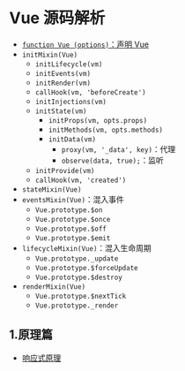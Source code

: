 <!--
 * @Descripttion:
 * @version:
 * @Author: Langnang
 * @Date: 2021-05-22 13:48:32
 * @LastEditors: Langnang
 * @LastEditTime: 2021-05-22 14:28:04
-->

# Vue 源码解析

- [`function Vue (options)`：声明 Vue](2.6.12/src/core/instance/index.js)
- `initMixin(Vue)`
  - `initLifecycle(vm)`
  - `initEvents(vm)`
  - `initRender(vm)`
  - `callHook(vm, 'beforeCreate')`
  - `initInjections(vm)`
  - `initState(vm)`
    - `initProps(vm, opts.props)`
    - `initMethods(vm, opts.methods)`
    - `initData(vm)`
      - `proxy(vm, '_data', key)`：代理
      - `observe(data, true);`：监听
  - `initProvide(vm)`
  - `callHook(vm, 'created')`
- `stateMixin(Vue)`
- `eventsMixin(Vue)`：混入事件
  - `Vue.prototype.$on`
  - `Vue.prototype.$once`
  - `Vue.prototype.$off`
  - `Vue.prototype.$emit`
- `lifecycleMixin(Vue)`：混入生命周期
  - `Vue.prototype._update`
  - `Vue.prototype.$forceUpdate`
  - `Vue.prototype.$destroy`
- `renderMixin(Vue)`
  - `Vue.prototype.$nextTick`
  - `Vue.prototype._render`

## 1.原理篇

- [响应式原理](/响应式原理.md)
